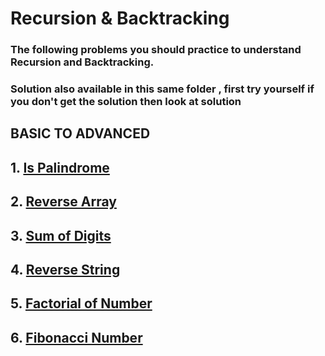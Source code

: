 # Recursion & Backtracking
### The following problems you should practice to understand Recursion and Backtracking.
### Solution also available in this same folder , first try yourself if you don't get the solution then look at solution
## BASIC TO ADVANCED
## 1. [Is Palindrome ](https://practice.geeksforgeeks.org/problems/palindrome-string0817/1)
## 2. [Reverse Array](https://www.hackerearth.com/practice/data-structures/arrays/1-d/practice-problems/algorithm/print-array-in-reverse/)
## 3. [Sum of Digits](https://practice.geeksforgeeks.org/problems/sum-of-digits1742/1?utm_source=gfg&utm_medium=article&utm_campaign=bottom_sticky_on_article)
## 4. [Reverse String](https://leetcode.com/problems/reverse-string/)
## 5. [Factorial of Number](https://practice.geeksforgeeks.org/problems/factorial5739/1?utm_source=gfg&utm_medium=article&utm_campaign=bottom_sticky_on_article)
## 6. [Fibonacci Number](https://leetcode.com/problems/fibonacci-number/) 
